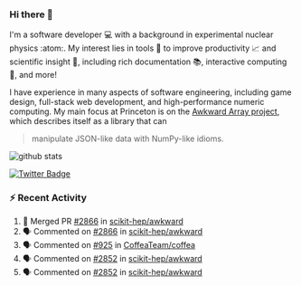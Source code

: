 ### Hi there 👋 

I'm a software developer 💻 with a background in experimental nuclear physics :atom:. My interest lies in tools :wrench: to improve productivity :chart_with_upwards_trend: and scientific insight :telescope:, including rich documentation 📚, interactive computing 🧮, and more! 

I have experience in many aspects of software engineering, including game design, full-stack web development, and high-performance numeric computing. My main focus at Princeton is on the [Awkward Array project](awkward-array.org/), which describes itself as a library that can 
> manipulate JSON-like data with NumPy-like idioms.

![github stats](https://github-readme-stats.vercel.app/api?username=agoose77&show_icons=true&hide_rank=true&hide_title=true&bg_color=30,e76445,904e95&text_color=efe3ec&icon_color=efe3ec)
<!--
**agoose77/agoose77** is a ✨ _special_ ✨ repository because its `README.md` (this file) appears on your GitHub profile.

Here are some ideas to get you started:

- 🔭 I’m currently working on ...
- 🌱 I’m currently learning ...
- 👯 I’m looking to collaborate on ...
- 🤔 I’m looking for help with ...
- 💬 Ask me about ...
- 📫 How to reach me: ...
- 😄 Pronouns: ...
- ⚡ Fun fact: ...
-->

[![Twitter Badge](https://img.shields.io/twitter/follow/agoose77?style=flat-square&logo=Twitter&logoColor=white&color=cornflowerblue)](https://twitter.com/agoose77)

### :zap: Recent Activity

<!--START_SECTION:activity-->
1. 🎉 Merged PR [#2866](https://github.com/scikit-hep/awkward/pull/2866) in [scikit-hep/awkward](https://github.com/scikit-hep/awkward)
2. 🗣 Commented on [#2866](https://github.com/scikit-hep/awkward/pull/2866#issuecomment-1836780533) in [scikit-hep/awkward](https://github.com/scikit-hep/awkward)
3. 🗣 Commented on [#925](https://github.com/CoffeaTeam/coffea/pull/925#issuecomment-1836658062) in [CoffeaTeam/coffea](https://github.com/CoffeaTeam/coffea)
4. 🗣 Commented on [#2852](https://github.com/scikit-hep/awkward/pull/2852#issuecomment-1836651826) in [scikit-hep/awkward](https://github.com/scikit-hep/awkward)
5. 🗣 Commented on [#2852](https://github.com/scikit-hep/awkward/pull/2852#issuecomment-1836650868) in [scikit-hep/awkward](https://github.com/scikit-hep/awkward)
<!--END_SECTION:activity-->
